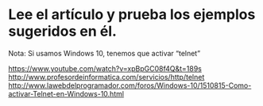 # Lee el artículo y prueba los ejemplos sugeridos en él.
Nota: Si usamos Windows 10, tenemos que activar “telnet”

https://www.youtube.com/watch?v=xpBpGC08f4Q&t=189s
http://www.profesordeinformatica.com/servicios/http/telnet
http://www.lawebdelprogramador.com/foros/Windows-10/1510815-Como-activar-Telnet-en-Windows-10.html
